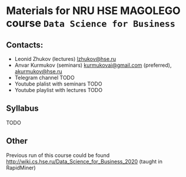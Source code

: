 # Materials for NRU HSE MAGOLEGO course `Data Science for Business`

## Contacts:

- Leonid Zhukov (lectures) lzhukov@hse.ru
- Anvar Kurmukov (seminars) kurmukovai@gmail.com (preferred), akurmukov@hse.ru
- Telegram channel TODO
- Youtube plalist with seminars TODO
- Youtube playlist with lectures TODO

## Syllabus

TODO

## Other

Previous run of this course could be found http://wiki.cs.hse.ru/Data_Science_for_Business_2020 (taught in RapidMiner)
